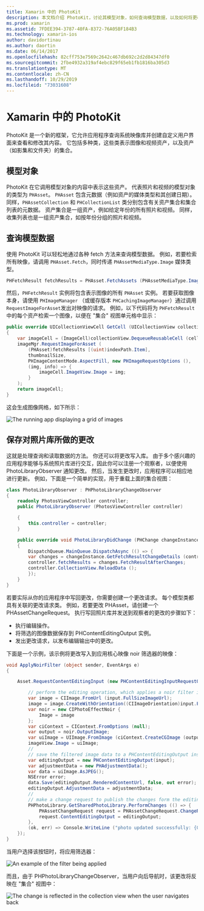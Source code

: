 ```yaml
---
title: Xamarin 中的 PhotoKit
description: 本文档介绍 PhotoKit，讨论其模型对象，如何查询模型数据，以及如何将更改保存到照片库。
ms.prod: xamarin
ms.assetid: 7FDEE394-3787-40FA-8372-76A05BF184B3
ms.technology: xamarin-ios
author: davidortinau
ms.author: daortin
ms.date: 06/14/2017
ms.openlocfilehash: 82cff753e7569c2642c467db692c2d2d84347df0
ms.sourcegitcommit: 2fbe4932a319af4ebc829f65eb1fb1816ba305d3
ms.translationtype: MT
ms.contentlocale: zh-CN
ms.lasthandoff: 10/29/2019
ms.locfileid: "73031608"
---
```

# <a name="photokit-in-xamarinios"></a>Xamarin 中的 PhotoKit

PhotoKit 是一个新的框架，它允许应用程序查询系统映像库并创建自定义用户界面来查看和修改其内容。 它包括多种类，这些类表示图像和视频资产，以及资产（如影集和文件夹）的集合。

## <a name="model-objects"></a>模型对象

PhotoKit 在它调用模型对象的内容中表示这些资产。 代表照片和视频的模型对象的类型为 `PHAsset`。 `PHAsset` 包含元数据（例如资产的媒体类型和其创建日期）。
同样，`PHAssetCollection` 和 `PHCollectionList` 类分别包含有关资产集合和集合列表的元数据。 资产集合是一组资产，例如给定年份的所有照片和视频。 同样，收集列表也是一组资产集合，如按年份分组的照片和视频。

## <a name="querying-model-data"></a>查询模型数据

使用 PhotoKit 可以轻松地通过各种 fetch 方法来查询模型数据。 例如，若要检索所有映像，请调用 `PHAsset.Fetch`，同时传递 `PHAssetMediaType.Image` 媒体类型。

```csharp
PHFetchResult fetchResults = PHAsset.FetchAssets (PHAssetMediaType.Image, null);
```

然后，`PHFetchResult` 实例将包含表示图像的所有 `PHAsset` 实例。 若要获取图像本身，请使用 `PHImageManager` （或缓存版本 `PHCachingImageManager`）通过调用 `RequestImageForAsset`发出对映像的请求。 例如，以下代码将为 `PHFetchResult` 中的每个资产检索一个图像，以便在 "集合" 视图单元格中显示：

```csharp
public override UICollectionViewCell GetCell (UICollectionView collectionView, NSIndexPath indexPath)
{
    var imageCell = (ImageCell)collectionView.DequeueReusableCell (cellId, indexPath);
    imageMgr.RequestImageForAsset (
        (PHAsset)fetchResults [(uint)indexPath.Item],
        thumbnailSize,
        PHImageContentMode.AspectFill, new PHImageRequestOptions (),
        (img, info) => {
            imageCell.ImageView.Image = img;
        }
    );
    return imageCell;
}
```

这会生成图像网格，如下所示：

![](photokit-images/image4.png "The running app displaying a grid of images")

## <a name="saving-changes-to-the-photo-library"></a>保存对照片库所做的更改

这就是处理查询和读取数据的方法。 你还可以将更改写入库。 由于多个感兴趣的应用程序能够与系统照片库进行交互，因此你可以注册一个观察者，以便使用 PhotoLibraryObserver 通知更改。 然后，当发生更改时，应用程序可以相应地进行更新。 例如，下面是一个简单的实现，用于重载上面的集合视图：

```csharp
class PhotoLibraryObserver : PHPhotoLibraryChangeObserver
{
    readonly PhotosViewController controller;
    public PhotoLibraryObserver (PhotosViewController controller)

    {
        this.controller = controller;
    }

    public override void PhotoLibraryDidChange (PHChange changeInstance)
    {
        DispatchQueue.MainQueue.DispatchAsync (() => {
        var changes = changeInstance.GetFetchResultChangeDetails (controller.fetchResults);
        controller.fetchResults = changes.FetchResultAfterChanges;
        controller.CollectionView.ReloadData ();
        });
    }
}
```

若要实际从你的应用程序中写回更改，你需要创建一个更改请求。 每个模型类都具有关联的更改请求类。 例如，若要更改 PHAsset，请创建一个 PHAssetChangeRequest。 执行写回照片库并发送到观察者的更改的步骤如下：

- 执行编辑操作。
- 将筛选的图像数据保存到 PHContentEditingOutput 实例。
- 发出更改请求，以发布编辑输出中的更改。

下面是一个示例，该示例将更改写入到应用核心映像 noir 筛选器的映像：

```csharp
void ApplyNoirFilter (object sender, EventArgs e)
{

    Asset.RequestContentEditingInput (new PHContentEditingInputRequestOptions (), (input, options) => {

        // perform the editing operation, which applies a noir filter in this case
        var image = CIImage.FromUrl (input.FullSizeImageUrl);
        image = image.CreateWithOrientation((CIImageOrientation)input.FullSizeImageOrientation);
        var noir = new CIPhotoEffectNoir {
            Image = image
        };
        var ciContext = CIContext.FromOptions (null);
        var output = noir.OutputImage;
        var uiImage = UIImage.FromImage (ciContext.CreateCGImage (output, output.Extent));
        imageView.Image = uiImage;
        //
        // save the filtered image data to a PHContentEditingOutput instance
        var editingOutput = new PHContentEditingOutput(input);
        var adjustmentData = new PHAdjustmentData();
        var data = uiImage.AsJPEG();
        NSError error;
        data.Save(editingOutput.RenderedContentUrl, false, out error);
        editingOutput.AdjustmentData = adjustmentData;
        //
        // make a change request to publish the changes form the editing output
        PHPhotoLibrary.GetSharedPhotoLibrary.PerformChanges (() => {
            PHAssetChangeRequest request = PHAssetChangeRequest.ChangeRequest(Asset);
            request.ContentEditingOutput = editingOutput;
        },
        (ok, err) => Console.WriteLine ("photo updated successfully: {0}", ok));
    });
}
```

当用户选择该按钮时，将应用筛选器：

![](photokit-images/image5.png "An example of the filter being applied")

而且，由于 PHPhotoLibraryChangeObserver，当用户向后导航时，该更改将反映在 "集合" 视图中：

![](photokit-images/image6.png "The change is reflected in the collection view when the user navigates back")
